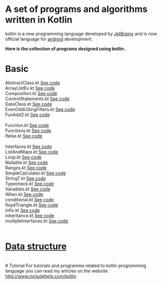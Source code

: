# A set of programs and algorithms written in Kotlin
kotlin is a new programming language developed by <a href="https://www.jetbrains.com/">JetBrains</a> and is now official language for <a href="https://www.android.com/">android</a> development.

<b>Here is the collection of programs designed using kotlin.</b><br>
# Basic
  AbstractClass.kt 	<a href="https://github.com/amangautam1/Kotlin_examples/blob/master/src/Basic/AbstractClass.kt"> See code</a>
	<br>ArrayLIstEx.kt 	<a href="https://github.com/amangautam1/Kotlin_examples/blob/master/src/Basic/ArrayLIstEx.kt"> See code</a>
	<br>Composition.kt 	<a href="https://github.com/amangautam1/Kotlin_examples/blob/master/src/Basic/Composition.kt"> See code</a>
	<br>ControlStatements.kt 	<a href="https://github.com/amangautam1/Kotlin_examples/blob/master/src/Basic/ControlStatements.kt"> See code</a>
	<br>DataClass.kt 	<a href="https://github.com/amangautam1/Kotlin_examples/blob/master/src/Basic/DataClass.kt"> See code</a>
	<br>EvenOddUSingFilters.kt 	<a href="https://github.com/amangautam1/Kotlin_examples/blob/master/src/Basic/EvenOddUSingFilters.kt"> See code</a>
	<br>FunAdd2.kt <a href="https://github.com/amangautam1/Kotlin_examples/blob/master/src/Basic/FunAdd2.kt"> See code</a>	
	<br>Function.kt 	<a href="https://github.com/amangautam1/Kotlin_examples/blob/master/src/Basic/Function.kt"> See code</a>
	<br>Functions.kt 	<a href="https://github.com/amangautam1/Kotlin_examples/blob/master/src/Basic/Functions.kt"> See code</a>
	<br>Ifelse.kt <a href="https://github.com/amangautam1/Kotlin_examples/blob/master/src/Basic/Ifelse.kt"> See code</a>	
	<br>Interfaces.kt 	<a href="https://github.com/amangautam1/Kotlin_examples/blob/master/src/Basic/Interfaces.kt"> See code</a>
	<br>ListAndMaps.kt 	<a href="https://github.com/amangautam1/Kotlin_examples/blob/master/src/Basic/ListAndMaps.kt"> See code</a>
	<br>Loop.kt 	<a href="https://github.com/amangautam1/Kotlin_examples/blob/master/src/Basic/Loop.kt"> See code</a>
	<br>Nullable.kt 	<a href="https://github.com/amangautam1/Kotlin_examples/blob/master/src/Basic/Nullable.kt"> See code</a>
	<br>Ranges.kt 	<a href="https://github.com/amangautam1/Kotlin_examples/blob/master/src/Basic/AbstractClass.kt"> See code</a>
	<br>SimpleCalculator.kt 	<a href="https://github.com/amangautam1/Kotlin_examples/blob/master/src/Basic/SimpleCalculator.kt"> See code</a>
	<br>StringT.kt <a href="https://github.com/amangautam1/Kotlin_examples/blob/master/src/Basic/StringT.kt"> See code</a>
	<br>Typecheck.kt 	<a href="https://github.com/amangautam1/Kotlin_examples/blob/master/src/Basic/Typecheck.kt"> See code</a>
	<br>Variables.kt 	<a href="https://github.com/amangautam1/Kotlin_examples/blob/master/src/Basic/Variables.kt"> See code</a>
	<br>When.kt 	<a href="https://github.com/amangautam1/Kotlin_examples/blob/master/src/Basic/When.kt"> See code</a>
	<br>conditional.kt 	<a href="https://github.com/amangautam1/Kotlin_examples/blob/master/src/Basic/conditional.kt"> See code</a>
	<br>floydTriangle.kt 	<a href="https://github.com/amangautam1/Kotlin_examples/blob/master/src/Basic/floyydTriangle.kt"> See code</a>
	<br>infix.kt 	<a href="https://github.com/amangautam1/Kotlin_examples/blob/master/src/Basic/infix.kt"> See code</a>
<br>	inheritance.kt 	<a href="https://github.com/amangautam1/Kotlin_examples/blob/master/src/Basic/inheritance.kt"> See code</a>
	<br>multipleInterfaces.kt  <a href="https://github.com/amangautam1/Kotlin_examples/blob/master/src/Basic/multipleInterfaces.kt"> See code</a>
  <br><br>
  
# <a href ="https://github.com/amangautam1/Kotlin_examples/tree/master/src/Data_Structure"> Data structure</a>
 </br>
# Tutorial
For tutorials and programms related to kotlin programming language you can read my articles on the website <html><a href="http://www.includehelp.com/kotlin">http://www.includehelp.com/kotlin</a></html>
